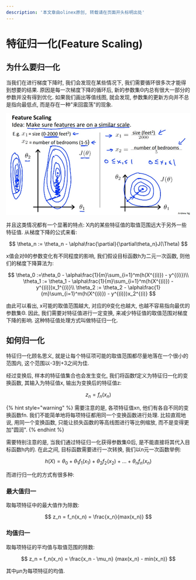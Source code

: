 ```yaml
---
description: '本文章由olinex原创, 转载请在页面开头标明出处'
---
```


# 特征归一化\(Feature Scaling\)

## 为什么要归一化

当我们在进行梯度下降时, 我们会发现在某些情况下, 我们需要循环很多次才能得到想要的结果. 原因是每一次梯度下降的循环后, 新的参数集Θ内总有很大一部分的参数并没有得到优化. 如果我们画出等值线图, 就会发现, 参数集的更新方向并不总是指向最低点, 而是存在一种"来回震荡"的现象.

![&#x6765;&#x81EA;Andrew Ng&#x6559;&#x6388;&#x7684;PPT](../../../.gitbook/assets/ahr0cdovl2ltzy5ibg9nlmnzzg4ubmv0lziwmtcwnzezmtq0mdi1mdqx.jpeg)

并且这类情况都有一个显著的特点: X内的某些特征值的取值范围远大于另外一些特征值. 从梯度下降的公式来看:

$$
\theta_n := \theta_n - \alpha\frac{\partial}{\partial\theta_n}J(\Theta)
$$

x值会对θ的参数变化有不同程度的影响, 我们假设目标函数h为二元一次函数, 则他们的梯度下降算法为:

$$
\theta_0 :=\theta_0 - \alpha\frac{1}{m}\sum_{i=1}^m(h(X^{(i)}) - y^{(i)})\\
\theta_1 := \theta_1 - \alpha\frac{1}{m}\sum_{i=1}^m(h(X^{(i)}) - y^{(i)})x_1^{(i)}\\
\theta_2 := \theta_2 - \alpha\frac{1}{m}\sum_{i=1}^m(h(X^{(i)}) - y^{(i)})x_2^{(i)}
$$

由此可以看出, x可能的取值范围越大, 对应的θ变化也越大, 也越不容易指向最优的参数集Θ. 因此, 我们需要对特征值进行一定变换, 来减少特征值的取值范围对梯度下降的影响. 这种特征值处理方式叫做特征归一化.

## 如何归一化

特征归一化顾名思义, 就是让每个特征项可能的取值范围都尽量地落在一个很小的范围内, 这个范围以-3到+3之间为佳.

经过变换后, 样本的特征值集合也会发生变化, 我们将函数f定义为特征归一化的变换函数, 其输入为特征值x, 输出为变换后的特征值z:

$$
z_n = f_n(x_n)
$$

{% hint style="warning" %}
需要注意的是, 各项特征值xn, 他们有各自不同的变换函数fn. 我们不能简单地将每项特征都用同一个变换函数进行处理. 比较直观地说, 用同一个变换函数, 只能让损失函数的等高线图进行等比例缩放, 而不是变得更加"圆润".
{% endhint %}

需要特别注意的是, 当我们通过特征归一化获得参数集Θ后, 是不能直接将其代入目标函数h内的. 在此之间, 目标函数需要进行一次转换, 我们以n元一次函数举例:

$$
h(X) = \theta_0 + 
\theta_1f_1(x_1) + 
\theta_2f_2(x_2) +
... +
 \theta_nf_n(x_n)
$$

而进行归一化的方式有很多种:

### 最大值归一

取每项特征中的最大值作为除数:

$$
z_n = f_n(x_n) = \frac{x_n}{max(x_n)}
$$



### 均值归一

取每项特征的平均值与取值范围的除数:

$$
z_n = f_n(x_n) = \frac{x_n - \mu_n}
{max(x_n) - min(x_n)}
$$

其中μn为每项特征的均值.

